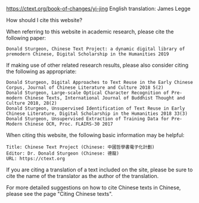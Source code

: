 
https://ctext.org/book-of-changes/yi-jing
English translation: James Legge

How should I cite this website?

When referring to this website in academic research, please cite the following paper:

    Donald Sturgeon, Chinese Text Project: a dynamic digital library of premodern Chinese, Digital Scholarship in the Humanities 2019

If making use of other related research results, please also consider citing the following as appropriate:

    Donald Sturgeon, Digital Approaches to Text Reuse in the Early Chinese Corpus, Journal of Chinese Literature and Culture 2018 5(2)
    Donald Sturgeon, Large-scale Optical Character Recognition of Pre-modern Chinese Texts, International Journal of Buddhist Thought and Culture 2018, 28(2)
    Donald Sturgeon, Unsupervised Identification of Text Reuse in Early Chinese Literature, Digital Scholarship in the Humanities 2018 33(3)
    Donald Sturgeon, Unsupervised Extraction of Training Data for Pre-Modern Chinese OCR, Proc. FLAIRS-30 2017

When citing this website, the following basic information may be helpful:

    Title: Chinese Text Project (Chinese: 中國哲學書電子化計劃)
    Editor: Dr. Donald Sturgeon (Chinese: 德龍)
    URL: https://ctext.org

If you are citing a translation of a text included on the site, please be sure to cite the name of the translator as the author of the translation.

For more detailed suggestions on how to cite Chinese texts in Chinese, please see the page "Citing Chinese texts".
